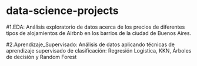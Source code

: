 # data-science-projects

#1.EDA: Análisis exploratorio de datos acerca de los precios de diferentes tipos de alojamientos de Airbnb en los barrios de la ciudad de Buenos Aires.

#2.Aprendizaje_Supervisado: Análisis de datos aplicando técnicas de aprendizaje supervisado de clasificación: Regresión Logistica, KKN, Árboles de decisión y Random Forest


